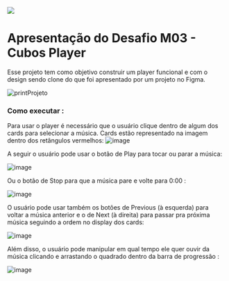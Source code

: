 ![](https://i.imgur.com/xG74tOh.png)

# Apresentação do Desafio M03 - Cubos Player

Esse projeto tem como objetivo construir um player funcional e com o design sendo clone do que foi apresentado por um projeto no Figma.

![printProjeto](https://github.com/anabb-ribeiro/desafio-frontend-m03-ddst12/assets/65578140/0ec2db9c-2ae3-478e-9ea6-aaca2d47bdcb)

### Como executar :

Para usar o player é necessário que o usuário clique dentro de algum dos cards para selecionar a música. Cards estão representado na imagem dentro dos retângulos vermelhos:
![image](https://github.com/anabb-ribeiro/desafio-frontend-m03-ddst12/assets/65578140/9e025e26-4449-4a46-9c3f-df869396b262)

A seguir o usuário pode usar o botão de Play para tocar ou parar a música:

![image](https://github.com/anabb-ribeiro/desafio-frontend-m03-ddst12/assets/65578140/efebbbce-05a4-4e83-bd92-2e0bf1900381)

Ou o botão de Stop para que a música pare e volte para 0:00 :

![image](https://github.com/anabb-ribeiro/desafio-frontend-m03-ddst12/assets/65578140/c4dc85ba-44bb-4568-af6f-dc7cb356a7f2)

O usuário pode usar também os botões de Previous (à esquerda) para voltar a música anterior e o de Next (à direita) para passar pra próxima música seguindo a ordem no display dos cards: 

![image](https://github.com/anabb-ribeiro/desafio-frontend-m03-ddst12/assets/65578140/ece84fdf-56a0-4d41-b095-10ec31170b3e)

Além disso, o usuário pode manipular em qual tempo ele quer ouvir da música clicando e arrastando o quadrado dentro da barra de progressão : 

![image](https://github.com/anabb-ribeiro/desafio-frontend-m03-ddst12/assets/65578140/dd82d183-09fa-4e1b-863f-dd98383f6393)




